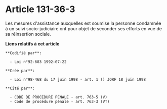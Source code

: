 # Article 131-36-3

Les mesures d'assistance auxquelles est soumise la personne condamnée à un suivi socio-judiciaire ont pour objet de seconder
ses efforts en vue de sa réinsertion sociale.

**Liens relatifs à cet article**

	**Codifié par**:

	  - Loi n°92-683 1992-07-22

	**Créé par**:

	  - Loi n°98-468 du 17 juin 1998 - art. 1 () JORF 18 juin 1998

	**Cité par**:

	  - CODE DE PROCEDURE PENALE - art. 763-5 (V)
	  - Code de procédure pénale - art. 763-3 (VT)
